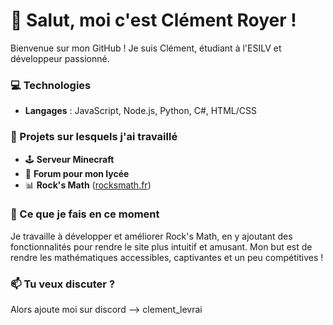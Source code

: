 # 👋 Salut, moi c'est Clément Royer !

Bienvenue sur mon GitHub ! Je suis Clément, étudiant à l'ESILV et développeur passionné.

### 💻 Technologies

- **Langages** : JavaScript, Node.js, Python, C#, HTML/CSS

### 🌱 Projets sur lesquels j'ai travaillé

- 🕹️ **Serveur Minecraft**
- 📝 **Forum pour mon lycée**
- 📊 **Rock's Math** ([rocksmath.fr](https://rocksmath.fr))

### 🤔 Ce que je fais en ce moment

Je travaille à développer et améliorer Rock's Math, en y ajoutant des fonctionnalités pour rendre le site plus intuitif et amusant. Mon but est de rendre les mathématiques accessibles, captivantes et un peu compétitives !

### 📫 Tu veux discuter ?

Alors ajoute moi sur discord --> clement_levrai
